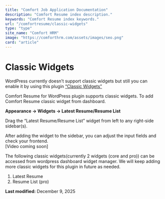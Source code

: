 ```yaml
---
title: "Comfort Job Application Documentation"
description: "Comfort Resume index description."
keywords: "Comfort Resume index keywords."
url: "/comfortresume/classic-widgets"
type: "type"
site_name: "Comfort HRM"
image: "https://comforthrm.com/assets/images/seo.png"
card: "article"
---
```

# Classic Widgets

WordPress currently doesn’t support classic widgets but still you can enable it by using this plugin [“Classic Widgets”](https://wordpress.org/plugins/classic-widgets/)

Comfort Resume for WordPress plugin supports classic widgets. To add Comfort Resume classic widget from dashboard.

**Appearance -> Widgets -> Latest Resume/Resume List**

Drag the “Latest Resume/Resume List” widget from left to any right-side sidebar(s).

After adding the widget to the sidebar, you can adjust the input fields and check your frontend.  
\[Video coming soon\]

The following classic widgets(currently 2 widgets (core and pro)) can be accessed from wordpress dashboard widget manager. We will keep adding more classic widgets for this plugin in future as needed.

1.  Latest Resume
2.  Resume List (pro)

**Last modified:** December 9, 2025